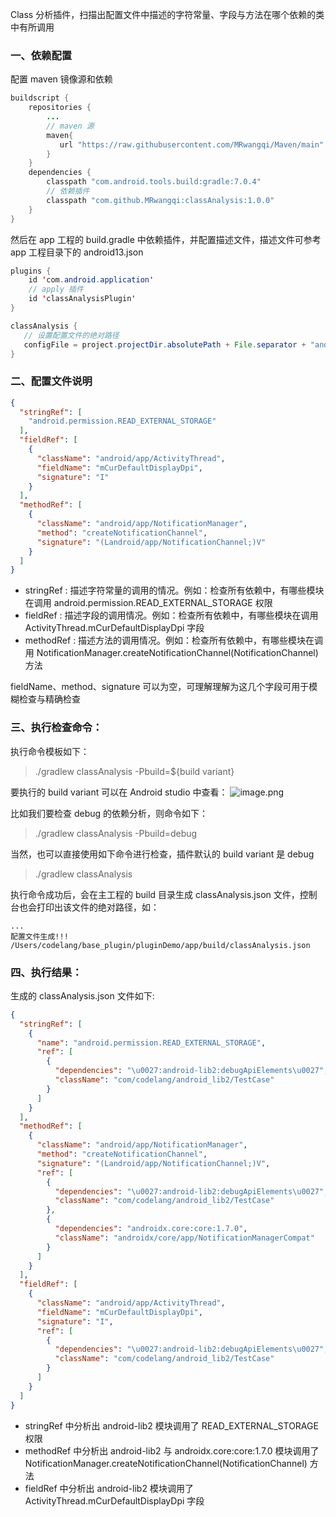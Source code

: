 Class 分析插件，扫描出配置文件中描述的字符常量、字段与方法在哪个依赖的类中有所调用

### 一、依赖配置

配置 maven 镜像源和依赖
```java
buildscript {
    repositories {
        ...
        // maven 源
        maven{
           url "https://raw.githubusercontent.com/MRwangqi/Maven/main"
        }
    }
    dependencies {
        classpath "com.android.tools.build:gradle:7.0.4"
        // 依赖插件
        classpath "com.github.MRwangqi:classAnalysis:1.0.0"
    }
}
```

然后在 app 工程的 build.gradle 中依赖插件，并配置描述文件，描述文件可参考 app 工程目录下的 android13.json

```java
plugins {
    id 'com.android.application'
    // apply 插件
    id 'classAnalysisPlugin'
}

classAnalysis {
   // 设置配置文件的绝对路径
   configFile = project.projectDir.absolutePath + File.separator + "android13.json"
}
```

### 二、配置文件说明


```json
{
  "stringRef": [
    "android.permission.READ_EXTERNAL_STORAGE"
  ],
  "fieldRef": [
    {
      "className": "android/app/ActivityThread",
      "fieldName": "mCurDefaultDisplayDpi",
      "signature": "I"
    }
  ],
  "methodRef": [
    {
      "className": "android/app/NotificationManager",
      "method": "createNotificationChannel",
      "signature": "(Landroid/app/NotificationChannel;)V"
    }
  ]
}

```
- stringRef : 描述字符常量的调用的情况。例如：检查所有依赖中，有哪些模块在调用 android.permission.READ_EXTERNAL_STORAGE 权限
- fieldRef : 描述字段的调用情况。例如：检查所有依赖中，有哪些模块在调用 ActivityThread.mCurDefaultDisplayDpi 字段
- methodRef : 描述方法的调用情况。例如：检查所有依赖中，有哪些模块在调用 NotificationManager.createNotificationChannel(NotificationChannel) 方法


fieldName、method、signature 可以为空，可理解理解为这几个字段可用于模糊检查与精确检查

### 三、执行检查命令：

执行命令模板如下：
> ./gradlew classAnalysis -Pbuild=${build variant}

要执行的 build variant 可以在 Android studio 中查看：
![image.png](https://p3-juejin.byteimg.com/tos-cn-i-k3u1fbpfcp/5a6f62c79ade4ae7864c572e852ee9b8~tplv-k3u1fbpfcp-zoom-1.image)

比如我们要检查 debug 的依赖分析，则命令如下：
> ./gradlew classAnalysis -Pbuild=debug

当然，也可以直接使用如下命令进行检查，插件默认的 build variant 是 debug
> ./gradlew classAnalysis

执行命令成功后，会在主工程的 build 目录生成 classAnalysis.json 文件，控制台也会打印出该文件的绝对路径，如：
```text
...
配置文件生成!!! /Users/codelang/base_plugin/pluginDemo/app/build/classAnalysis.json
```


### 四、执行结果：

生成的 classAnalysis.json 文件如下:

```json
{
  "stringRef": [
    {
      "name": "android.permission.READ_EXTERNAL_STORAGE",
      "ref": [
        {
          "dependencies": "\u0027:android-lib2:debugApiElements\u0027",
          "className": "com/codelang/android_lib2/TestCase"
        }
      ]
    }
  ],
  "methodRef": [
    {
      "className": "android/app/NotificationManager",
      "method": "createNotificationChannel",
      "signature": "(Landroid/app/NotificationChannel;)V",
      "ref": [
        {
          "dependencies": "\u0027:android-lib2:debugApiElements\u0027",
          "className": "com/codelang/android_lib2/TestCase"
        },
        {
          "dependencies": "androidx.core:core:1.7.0",
          "className": "androidx/core/app/NotificationManagerCompat"
        }
      ]
    }
  ],
  "fieldRef": [
    {
      "className": "android/app/ActivityThread",
      "fieldName": "mCurDefaultDisplayDpi",
      "signature": "I",
      "ref": [
        {
          "dependencies": "\u0027:android-lib2:debugApiElements\u0027",
          "className": "com/codelang/android_lib2/TestCase"
        }
      ]
    }
  ]
}

```

- stringRef 中分析出 android-lib2 模块调用了 READ_EXTERNAL_STORAGE 权限
- methodRef 中分析出 android-lib2 与 androidx.core:core:1.7.0 模块调用了 NotificationManager.createNotificationChannel(NotificationChannel) 方法
- fieldRef 中分析出 android-lib2 模块调用了 ActivityThread.mCurDefaultDisplayDpi 字段